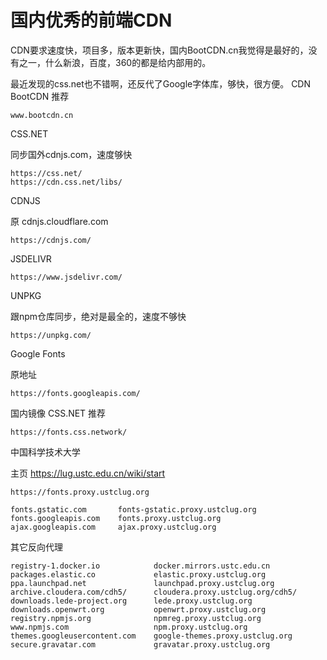 # 国内优秀的前端CDN
CDN要求速度快，项目多，版本更新快，国内BootCDN.cn我觉得是最好的，没有之一，什么新浪，百度，360的都是给内部用的。

最近发现的css.net也不错啊，还反代了Google字体库，够快，很方便。
CDN
BootCDN 推荐

    www.bootcdn.cn

CSS.NET

同步国外cdnjs.com，速度够快

    https://css.net/
    https://cdn.css.net/libs/

CDNJS

原 cdnjs.cloudflare.com

    https://cdnjs.com/

JSDELIVR

    https://www.jsdelivr.com/

UNPKG

跟npm仓库同步，绝对是最全的，速度不够快

    https://unpkg.com/

Google Fonts

原地址

    https://fonts.googleapis.com/

国内镜像
CSS.NET 推荐

    https://fonts.css.network/

中国科学技术大学

主页 https://lug.ustc.edu.cn/wiki/start

    https://fonts.proxy.ustclug.org

```
fonts.gstatic.com       fonts-gstatic.proxy.ustclug.org
fonts.googleapis.com    fonts.proxy.ustclug.org
ajax.googleapis.com     ajax.proxy.ustclug.org
```

其它反向代理

```
registry-1.docker.io            docker.mirrors.ustc.edu.cn
packages.elastic.co             elastic.proxy.ustclug.org
ppa.launchpad.net               launchpad.proxy.ustclug.org
archive.cloudera.com/cdh5/      cloudera.proxy.ustclug.org/cdh5/
downloads.lede-project.org      lede.proxy.ustclug.org
downloads.openwrt.org           openwrt.proxy.ustclug.org
registry.npmjs.org              npmreg.proxy.ustclug.org
www.npmjs.com                   npm.proxy.ustclug.org
themes.googleusercontent.com    google-themes.proxy.ustclug.org
secure.gravatar.com             gravatar.proxy.ustclug.org
```


